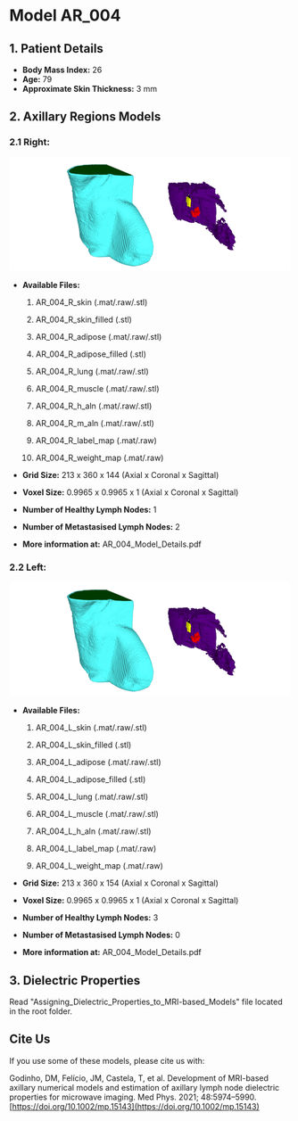 # Model AR_004


## 1.	Patient Details

* **Body Mass Index:** 26
* **Age:** 79
* **Approximate Skin Thickness:** 3 mm

## 2.	Axillary Regions Models
### 2.1	Right:

![AR_004_3D_R](../images/AR_004_3D_R.PNG)

* **Available Files:**
    1.	AR_004_R_skin (.mat/.raw/.stl)
    2.	AR_004_R_skin_filled (.stl)
    3.	AR_004_R_adipose (.mat/.raw/.stl)
    4.	AR_004_R_adipose_filled (.stl)
    5.	AR_004_R_lung (.mat/.raw/.stl)
    6.	AR_004_R_muscle (.mat/.raw/.stl)
    7.	AR_004_R_h_aln (.mat/.raw/.stl)
    8.	AR_004_R_m_aln (.mat/.raw/.stl)

    9.	AR_004_R_label_map (.mat/.raw)
    10.	AR_004_R_weight_map (.mat/.raw)
    
* **Grid Size:** 213 x 360 x 144 (Axial x Coronal x Sagittal)
* **Voxel Size:** 0.9965 x 0.9965 x 1 (Axial x Coronal x Sagittal)
* **Number of Healthy Lymph Nodes:** 1
* **Number of Metastasised Lymph Nodes:** 2

* **More information at:** AR_004_Model_Details.pdf

### 2.2	Left:

![AR_004_3D_R](../images/AR_004_3D_R.PNG)

* **Available Files:**
    1.	AR_004_L_skin (.mat/.raw/.stl)
    2.	AR_004_L_skin_filled (.stl)
    3.	AR_004_L_adipose (.mat/.raw/.stl)
    4.	AR_004_L_adipose_filled (.stl)
    5.	AR_004_L_lung (.mat/.raw/.stl)
    6.	AR_004_L_muscle (.mat/.raw/.stl)
    7.	AR_004_L_h_aln (.mat/.raw/.stl)

    8.	AR_004_L_label_map (.mat/.raw)
    9.	AR_004_L_weight_map (.mat/.raw)

* **Grid Size:** 213 x 360 x 154 (Axial x Coronal x Sagittal)
* **Voxel Size:** 0.9965 x 0.9965 x 1 (Axial x Coronal x Sagittal)
* **Number of Healthy Lymph Nodes:** 3
* **Number of Metastasised Lymph Nodes:** 0

* **More information at:** AR_004_Model_Details.pdf

## 3.	Dielectric Properties

Read "Assigning_Dielectric_Properties_to_MRI-based_Models" file located in the root folder.

## Cite Us

If you use some of these models, please cite us with:

Godinho, DM, Felício, JM, Castela, T, et al. Development of MRI-based axillary numerical models and estimation of axillary lymph node dielectric properties for microwave imaging. Med Phys. 2021; 48:5974–5990. [https://doi.org/10.1002/mp.15143](https://doi.org/10.1002/mp.15143)